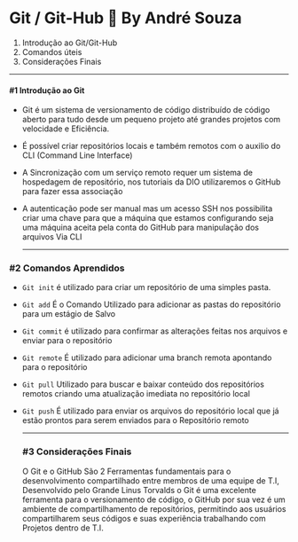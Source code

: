 # Git / Git-Hub :space_invader: By André Souza

1. Introdução ao Git/Git-Hub
2. Comandos úteis
3. Considerações Finais

------

#### #1 Introdução ao Git

+ Git é um sistema de versionamento de código distribuído de código aberto para tudo desde um pequeno projeto até grandes projetos com velocidade e Eficiência.

+ É possível criar repositórios locais e também remotos com o auxilio do CLI (Command Line Interface)

+ A Sincronização com um serviço remoto requer um sistema de hospedagem de repositório, nos tutoriais da DIO utilizaremos o GitHub para fazer essa associação 

+ A autenticação pode ser manual mas um acesso SSH nos possibilita criar uma chave para que a máquina que estamos configurando seja uma máquina aceita pela conta do GitHub para manipulação dos arquivos Via CLI

  ------

  

### #2 Comandos Aprendidos



+ `Git init` é utilizado para criar um repositório de uma simples pasta. 

+ `Git add` É o Comando Utilizado para adicionar as pastas do repositório para um estágio de Salvo

+ `Git commit` é utilizado para confirmar as alterações feitas nos arquivos e enviar para o repositório 

+ `Git remote` É utilizado para adicionar uma branch remota apontando para o repositório

+ `Git pull` Utilizado para buscar e baixar conteúdo dos repositórios remotos criando uma atualização imediata no repositório local

+ `Git push` É utilizado para enviar os arquivos do repositório local que já estão prontos para serem enviados para o Repositório remoto

  ------

  ### #3 Considerações Finais

  O Git e o GitHub São 2 Ferramentas fundamentais para o desenvolvimento compartilhado entre membros de uma equipe de T.I, Desenvolvido pelo Grande Linus Torvalds o Git é uma excelente ferramenta para o versionamento de código, o GitHub por sua vez é um ambiente de compartilhamento de repositórios, permitindo aos usuários compartilharem seus códigos e suas experiência trabalhando com Projetos dentro de T.I.

